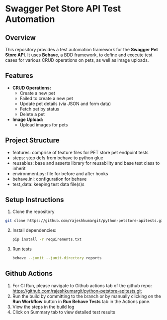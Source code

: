 # Swagger Pet Store API Test Automation

## Overview

This repository provides a test automation framework for the **Swagger Pet Store API**. It uses **Behave**, a BDD framework, to define and execute test cases for various CRUD operations on pets, as well as image uploads.

## Features

- **CRUD Operations:**
  - Create a new pet
  - Failed to create a new pet
  - Update pet details (via JSON and form data)
  - Fetch pet by status
  - Delete a pet
- **Image Upload:**
  - Upload images for pets

## Project Structure

* features: comprise of feature files for PET store pet endpoint tests
* steps: step defs from behave to python glue
* reusables: base and asserts library for reusability and base test class to inherit
* environment.py: file for before and after hooks
* behave.ini: configuration for behave
* test_data: keeping test data file(s)s



## Setup Instructions

1. Clone the repository
  ```bash
  git clone https://github.com/rajeshkumargit/python-petstore-apitests.git
  ```
2. Install dependencies:
   ```bash
   pip install -r requirements.txt
    ```
3. Run tests
   ```bash
   behave --junit --junit-directory reports
   ```

## Github Actions

1. For CI Run, please navigate to Github actions tab of the github repo: https://github.com/rajeshkumargit/python-petstore-apitests.git
2. Run the build by committing to the branch or by manually clicking on the **Run Workflow** button in **Run Behave Tests** tab in the Actions pane.
3. View the steps in the build log
4. Click on Summary tab to view detailed test results
